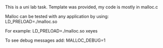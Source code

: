 This is a uni lab task. Template was provided, my code is mostly in malloc.c

Malloc can be tested with any application by using:
LD_PRELOAD=./malloc.so

For example: LD_PRELOAD=./malloc.so xeyes

To see debug messages add: MALLOC_DEBUG=1
